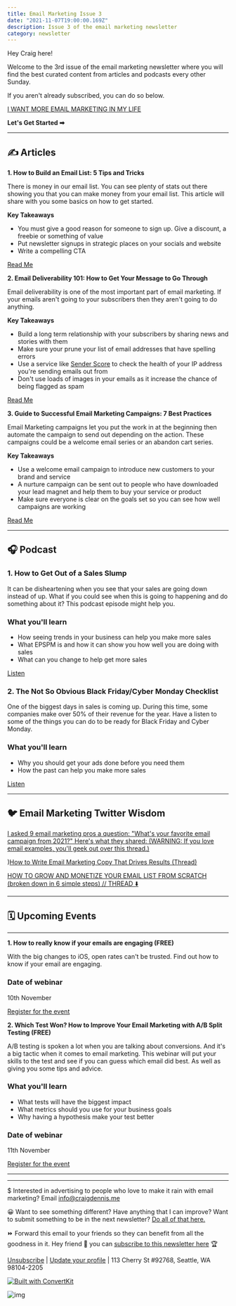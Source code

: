 ```yaml
---
title: Email Marketing Issue 3
date: "2021-11-07T19:00:00.169Z"
description: Issue 3 of the email marketing newsletter
category: newsletter
---
```




Hey Craig here!

Welcome to the 3rd issue of the email marketing newsletter where you will find the best curated content from articles and podcasts every other Sunday.

If you aren't already subscribed, you can do so below.

[I WANT MORE EMAIL MARKETING IN MY LIFE](https://hustling-knitter-659.ck.page/723238518c)

**Let's Get Started ➡**

------

## ✍️ Articles

**1. How to Build an Email List: 5 Tips and Tricks**

There is money in our email list. You can see plenty of stats out there showing you that you can make money from your email list. This article will share with you some basics on how to get started.

**Key Takeaways**

- You must give a good reason for someone to sign up. Give a discount, a freebie or something of value
- Put newsletter signups in strategic places on your socials and website
- Write a compelling CTA

[Read Me](https://mailbakery.com/blog/how-to-build-an-email-list-5-tips-and-tricks/)

**2. Email Deliverability 101: How to Get Your Message to Go Through**

Email deliverability is one of the most important part of email marketing. If your emails aren't going to your subscribers then they aren't going to do anything.

**Key Takeaways**

- Build a long term relationship with your subscribers by sharing news and stories with them
- Make sure your prune your list of email addresses that have spelling errors
- Use a service like [Sender Score](https://senderscore.org/) to check the health of your IP address you're sending emails out from
- Don't use loads of images in your emails as it increase the chance of being flagged as spam

[Read Me](https://www.benchmarkemail.com/blog/email-deliverability-101/)



**3. Guide to Successful Email Marketing Campaigns: 7 Best Practices**

Email Marketing campaigns let you put the work in at the beginning then automate the campaign to send out depending on the action. These campaigns could be a welcome email series or an abandon cart series.

**Key Takeaways**

- Use a welcome email campaign to introduce new customers to your brand and service
- A nurture campaign can be sent out to people who have downloaded your lead magnet and help them to buy your service or product
- Make sure everyone is clear on the goals set so you can see how well campaigns are working

[Read Me](https://blog.aweber.com/learn/successful-email-marketing-campaign.htm)

------

## 🎧 Podcast



### **1.** How to Get Out of a Sales Slump

It can be disheartening when you see that your sales are going down instead of up. What if you could see when this is going to happening and do something about it? This podcast episode might help you.

### What you'll learn

- How seeing trends in your business can help you make more sales
- What EPSPM is and how it can show you how well you are doing with sales
- What can you change to help get more sales

[Listen](https://the-email-marketing-show.captivate.fm/episode/how-to-get-out-of-a-sales-slump)



### **2.** The Not So Obvious Black Friday/Cyber Monday Checklist

One of the biggest days in sales is coming up. During this time, some companies make over 50% of their revenue for the year. Have a listen to some of the things you can do to be ready for Black Friday and Cyber Monday.

### What you'll learn

- Why you should get your ads done before you need them
- How the past can help you make more sales

[Listen](https://www.ecommerceuncensored.com/eu236-the-not-so-obvious-black-friday-cyber-monday-checklist/)



------

## 🐦 Email Marketing Twitter Wisdom

[I asked 9 email marketing pros a question: "What's your favorite email campaign from 2021?" Here's what they shared: (WARNING: If you love email examples, you'll geek out over this thread.)](https://twitter.com/lizwillits/status/1453394628611387403)



)[How to Write Email Marketing Copy That Drives Results (Thread)](https://twitter.com/IamAlbertChris/status/1455607448665006088)



[HOW TO GROW AND MONETIZE YOUR EMAIL LIST FROM SCRATCH (broken down in 6 simple steps) // THREAD ⬇️](https://twitter.com/emailapollon/status/1454923898735239168)





------

## 🗓 Upcoming Events

****

**1. How to really know if your emails are engaging (FREE)**

With the big changes to iOS, open rates can't be trusted. Find out how to know if your email are engaging.

### Date of webinar

10th November

[Register for the event](https://info.webbula.com/open-rates-arent-perfect-how-to-really-know-if-your-emails-are-engaging)



**2. Which Test Won? How to Improve Your Email Marketing with A/B Split Testing (FREE)**

A/B testing is spoken a lot when you are talking about conversions. And it's a big tactic when it comes to email marketing. This webinar will put your skills to the test and see if you can guess which email did best. As well as giving you some tips and advice.

### What you'll learn

- What tests will have the biggest impact
- What metrics should you use for your business goals
- Why having a hypothesis make your test better

### Date of webinar

11th November

[Register for the event](https://www.pinpointe.com/blog/how-to-improve-email-marketing-with-a-b-split-testing)

****

------

$ Interested in advertising to people who love to make it rain with email marketing? Email info@craigdennis.me

😀 Want to see something different? Have anything that I can improve? Want to submit something to be in the next newsletter? [Do all of that here.](https://form.jotform.com/212711680778057)

⏩ Forward this email to your friends so they can benefit from all the goodness in it. Hey friend 👋 you can [subscribe to this newsletter here](https://hustling-knitter-659.ck.page/723238518c) 🏆

[Unsubscribe](https://preview.convertkit-mail2.com/unsubscribe) | [Update your profile](https://preview.convertkit-mail2.com/preferences) | 113 Cherry St #92768, Seattle, WA 98104-2205

[![Built with ConvertKit](https://cdn.convertkit.com/assets/light-built-with-badge.png)](https://convertkit.com/features/email-marketing?utm_campaign=poweredby&utm_content=email&utm_medium=referral&utm_source=dynamic)

![img](https://preview.convertkit-mail2.com/open)